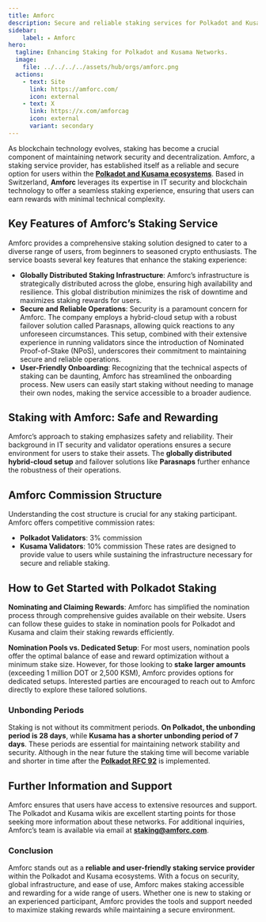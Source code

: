 ```yaml
---
title: Amforc
description: Secure and reliable staking services for Polkadot and Kusama networks, accessible to all users. Earn rewards effortlessly with Amforc.
sidebar:
    label: ⭒ Amforc
hero:
  tagline: Enhancing Staking for Polkadot and Kusama Networks.
  image: 
    file: ../../../../assets/hub/orgs/amforc.png
  actions:
    - text: Site
      link: https://amforc.com/
      icon: external
    - text: X
      link: https://x.com/amforcag
      icon: external
      variant: secondary
---
```


As blockchain technology evolves, staking has become a crucial component of maintaining network security and decentralization. Amforc, a staking service provider, has established itself as a reliable and secure option for users within the [**Polkadot and Kusama ecosystems**](https://dablock.com/ecosystem/). Based in Switzerland, **Amforc** leverages its expertise in IT security and blockchain technology to offer a seamless staking experience, ensuring that users can earn rewards with minimal technical complexity.

## Key Features of Amforc’s Staking Service
Amforc provides a comprehensive staking solution designed to cater to a diverse range of users, from beginners to seasoned crypto enthusiasts. The service boasts several key features that enhance the staking experience:

- **Globally Distributed Staking Infrastructure**: Amforc’s infrastructure is strategically distributed across the globe, ensuring high availability and resilience. This global distribution minimizes the risk of downtime and maximizes staking rewards for users.
- **Secure and Reliable Operations**: Security is a paramount concern for Amforc. The company employs a hybrid-cloud setup with a robust failover solution called Parasnaps, allowing quick reactions to any unforeseen circumstances. This setup, combined with their extensive experience in running validators since the introduction of Nominated Proof-of-Stake (NPoS), underscores their commitment to maintaining secure and reliable operations.
- **User-Friendly Onboarding**: Recognizing that the technical aspects of staking can be daunting, Amforc has streamlined the onboarding process. New users can easily start staking without needing to manage their own nodes, making the service accessible to a broader audience.

## Staking with Amforc: Safe and Rewarding
Amforc’s approach to staking emphasizes safety and reliability. Their background in IT security and validator operations ensures a secure environment for users to stake their assets. The **globally distributed hybrid-cloud setup** and failover solutions like **Parasnaps** further enhance the robustness of their operations.

## Amforc Commission Structure
Understanding the cost structure is crucial for any staking participant. Amforc offers competitive commission rates:
- **Polkadot Validators**: 3% commission
- **Kusama Validators**: 10% commission
These rates are designed to provide value to users while sustaining the infrastructure necessary for secure and reliable staking.

## How to Get Started with Polkadot Staking
**Nominating and Claiming Rewards**: Amforc has simplified the nomination process through comprehensive guides available on their website. Users can follow these guides to stake in nomination pools for Polkadot and Kusama and claim their staking rewards efficiently.

**Nomination Pools vs. Dedicated Setup**: For most users, nomination pools offer the optimal balance of ease and reward optimization without a minimum stake size. However, for those looking to **stake larger amounts** (exceeding 1 million DOT or 2,500 KSM), Amforc provides options for dedicated setups. Interested parties are encouraged to reach out to Amforc directly to explore these tailored solutions.

### Unbonding Periods
Staking is not without its commitment periods. **On Polkadot, the unbonding period is 28 days**, while **Kusama has a shorter unbonding period of 7 days**. These periods are essential for maintaining network stability and security. Although in the near future the staking time will become variable and shorter in time after the [**Polkadot RFC 92**](https://github.com/polkadot-fellows/RFCs/pull/97/files#diff-71dccfdb0385b8bda8de6a0974c88836210d5021b595d55ebdede5fddc490377) is implemented.

## Further Information and Support
Amforc ensures that users have access to extensive resources and support. The Polkadot and Kusama wikis are excellent starting points for those seeking more information about these networks. For additional inquiries, Amforc’s team is available via email at **<a rel="noreferrer">staking@amforc.com</a>**.

### Conclusion
Amforc stands out as a **reliable and user-friendly staking service provider** within the Polkadot and Kusama ecosystems. With a focus on security, global infrastructure, and ease of use, Amforc makes staking accessible and rewarding for a wide range of users. Whether one is new to staking or an experienced participant, Amforc provides the tools and support needed to maximize staking rewards while maintaining a secure environment.
